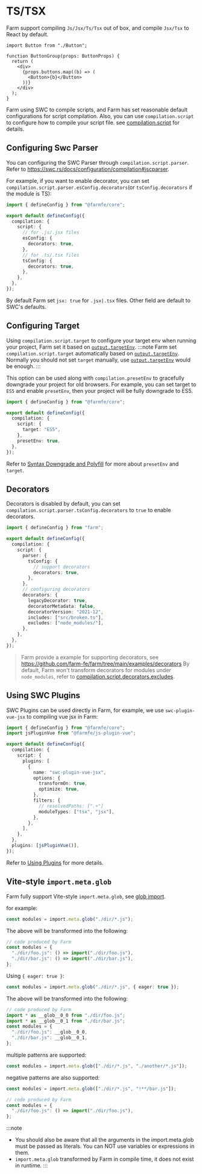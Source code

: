# TS/TSX

Farm support compiling `Js/Jsx/Ts/Tsx` out of box, and compile `Jsx/Tsx` to React by default.

```tsx title="./button.tsx"
import Button from "./Button";

function ButtonGroup(props: ButtonProps) {
  return (
    <div>
      {props.buttons.map((b) => (
        <Button>{b}</Button>
      ))}
    </div>
  );
}
```

Farm using SWC to compile scripts, and Farm has set reasonable default configurations for script compilation. Also, you can use `compilation.script` to configure how to compile your script file. see [compilation.script](/docs/config/compilation-options#script) for details.

## Configuring Swc Parser

You can configuring the SWC Parser through `compilation.script.parser`. Refer to https://swc.rs/docs/configuration/compilation#jscparser.

For example, if you want to enable decorator, you can set `compilation.script.parser.esConfig.decorators`(or `tsConfig.decorators` if the module is TS):

```ts title="farm.config.ts"
import { defineConfig } from "@farmfe/core";

export default defineConfig({
  compilation: {
    script: {
      // for .js/.jsx files
      esConfig: {
        decorators: true,
      },
      // for .ts/.tsx files
      tsConfig: {
        decorators: true,
      },
    },
  },
});
```

By default Farm set `jsx: true` for `.jsx|.tsx` files. Other field are default to SWC's defaults.

## Configuring Target

Using `compilation.script.target` to configure your target env when running your project, Farm set it based on [`output.targetEnv`](/docs/config/compilation-options#output-targetenv).
:::note
Farm set `compilation.script.target` automatically based on [`output.targetEnv`](/docs/config/compilation-options#output-targetenv). Normally you should not set `target` manually, use [`output.targetEnv`](/docs/config/compilation-options#output-targetenv) would be enough.
:::

This option can be used along with `compilation.presetEnv` to gracefully downgrade your project for old browsers. For example, you can set target to `ES5` and enable `presetEnv`, then your project will be fully downgrade to ES5.

```ts title="farm.config.ts"
import { defineConfig } from "@farmfe/core";

export default defineConfig({
  compilation: {
    script: {
      target: "ES5",
    },
    presetEnv: true,
  },
});
```

Refer to [Syntax Downgrade and Polyfill](/docs/advanced/polyfill) for more about `presetEnv` and `target`.

## Decorators

Decorators is disabled by default, you can set `compilation.script.parser.tsConfig.decorators` to `true` to enable decorators.

```ts
import { defineConfig } from "farm";

export default defineConfig({
  compilation: {
    script: {
      parser: {
        tsConfig: {
          // support decorators
          decorators: true,
        },
      },
      // configuring decorators
      decorators: {
        legacyDecorator: true,
        decoratorMetadata: false,
        decoratorVersion: "2021-12",
        includes: ["src/broken.ts"],
        excludes: ["node_modules/"],
      },
    },
  },
});
```

> Farm provide a example for supporting decorators, see https://github.com/farm-fe/farm/tree/main/examples/decorators
> By default, Farm won't transform decorators for modules under `node_modules`, refer to [compilation.script.decorators.excludes](/docs/config/compilation-options#scriptdecorators).

## Using SWC Plugins

SWC Plugins can be used directly in Farm, for example, we use `swc-plugin-vue-jsx` to compiling vue jsx in Farm:

```ts title="farm.config.ts"
import { defineConfig } from "@farmfe/core";
import jsPluginVue from "@farmfe/js-plugin-vue";

export default defineConfig({
  compilation: {
    script: {
      plugins: [
        {
          name: "swc-plugin-vue-jsx",
          options: {
            transformOn: true,
            optimize: true,
          },
          filters: {
            // resolvedPaths: [".+"]
            moduleTypes: ["tsx", "jsx"],
          },
        },
      ],
    },
  },
  plugins: [jsPluginVue()],
});
```

Refer to [Using Plugins](/docs/using-plugins#using-swc-plugins) for more details.

## Vite-style `import.meta.glob`

Farm fully support Vite-style `import.meta.glob`, see [glob import](https://vitejs.dev/guide/features.html#glob-import).

for example:

```ts
const modules = import.meta.glob("./dir/*.js");
```

The above will be transformed into the following:

```ts
// code produced by Farm
const modules = {
  "./dir/foo.js": () => import("./dir/foo.js"),
  "./dir/bar.js": () => import("./dir/bar.js"),
};
```

Using `{ eager: true }`:

```ts
const modules = import.meta.glob("./dir/*.js", { eager: true });
```

The above will be transformed into the following:

```ts
// code produced by Farm
import * as __glob__0_0 from "./dir/foo.js";
import * as __glob__0_1 from "./dir/bar.js";
const modules = {
  "./dir/foo.js": __glob__0_0,
  "./dir/bar.js": __glob__0_1,
};
```

multiple patterns are supported:

```ts
const modules = import.meta.glob(["./dir/*.js", "./another/*.js"]);
```

negative patterns are also supported:

```ts
const modules = import.meta.glob(["./dir/*.js", "!**/bar.js"]);
```

```ts
// code produced by Farm
const modules = {
  "./dir/foo.js": () => import("./dir/foo.js"),
};
```

:::note

- You should also be aware that all the arguments in the import.meta.glob must be passed as literals. You can NOT use variables or expressions in them.
- `import.meta.glob` transformed by Farm in compile time, it does not exist in runtime.
  :::
